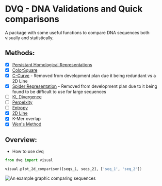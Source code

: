 # DVQ - DNA Validations and Quick comparisons 
A package with some useful functions to compare DNA sequences both visually and statistically. 

## Methods:
- [x] [Persistant Homological Representations](https://american-cse.org/csci2022-ieee/pdfs/CSCI2022-2lPzsUSRQukMlxf8K2x89I/202800b599/202800b599.pdf)
- [x] [ColorSquare](https://match.pmf.kg.ac.rs/electronic_versions/Match68/n2/match68n2_621-637.pdf)
- [x] [C-Curve](https://pubmed.ncbi.nlm.nih.gov/23246806/) - Removed from development plan due it being redundant vs a 2D Line
- [x] [Spider Representation](https://www.researchgate.net/publication/260971259_Spider_Representation_of_DNA_Sequences) - Removed from development plan due to it being found to be difficult to use for large sequences
- [ ] [KL Divergence](https://pubmed.ncbi.nlm.nih.gov/31981184/)
- [ ] [Perpelxity](https://arxiv.org/pdf/1202.2518.pdf)
- [ ] [Entropy](https://pubmed.ncbi.nlm.nih.gov/9344742/)
- [x] [2D Line](https://www.ncbi.nlm.nih.gov/pmc/articles/PMC162336/)
- [x] K-Mer overlap
- [x] [Wen's Method](https://pubmed.ncbi.nlm.nih.gov/29765099/)

## Overview:

* How to use dvq
```python
from dvq import visual

visual.plot_2d_comparison([seqs_1, seqs_2], ['seq_1', 'seq_2'])

```

![An example graphic comparing sequences ](Untitled.png "2D Comparison - Same virus")
